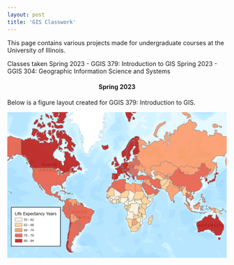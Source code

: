```yaml
---
layout: post
title: 'GIS Classwork'
---
```

This page contains various projects made for undergraduate courses at the University of Illinois.

Classes taken
Spring 2023 - GGIS 379: Introduction to GIS
Spring 2023 - GGIS 304: Geographic Information Science and Systems

<center><h4>Spring 2023</h4></center>

Below is a figure layout created for GGIS 379: Introduction to GIS. 

![Figure Layout](/assets/img/gis/gis-classwork/figurelayout.png)
